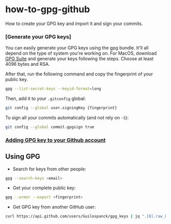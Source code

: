 # how-to-gpg-github
How to create your GPG key and import it and sign your commits.

### [Generate your GPG keys]
You can easily generate your GPG keys using the gpg bundle.
It'll all depend on the type of system you're working on. For MacOS, download [GPG Suite](https://gpgtools.org/) and generate your keys following the steps.
Choose at least 4096 bytes and RSA.

After that, run the following command and copy the fingerprint of your public key.
```bash
gpg --list-secret-keys --keyid-format=long
```

Then, add it to your `.gitconfig` global:
```bash
git config --global user.signingKey {fingerprint}
```

To sign all your commits automatically (and not rely on `-S`):
```bash
git config --global commit.gpgsign true 
```

### [Adding GPG key to your Github account](https://docs.github.com/en/authentication/managing-commit-signature-verification/adding-a-gpg-key-to-your-github-account)

## Using GPG
- Search for keys from other people:
```bash
gpg --search-keys <email>
```

- Get your complete public key:
```bash
gpg --armor --export <fingerprint> 
```

- Get GPG key from another GitHub user:
```bash
curl https://api.github.com/users/Guilospanck/gpg_keys | jq ".[0].raw_key" -r | gpg --import 
```

